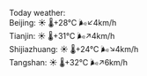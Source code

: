 Today weather:  
Beijing: ☀️   🌡️+28°C 🌬️↙4km/h  
Tianjin: ☀️   🌡️+31°C 🌬️↗4km/h  
Shijiazhuang: ☀️   🌡️+24°C 🌬️↘4km/h  
Tangshan: ☀️   🌡️+32°C 🌬️↗6km/h  

